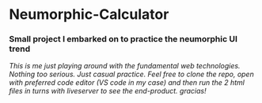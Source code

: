 # Neumorphic-Calculator

### Small project I embarked on to practice the neumorphic UI trend

*This is me just playing around with the fundamental web technologies. Nothing too serious. Just casual practice.
Feel free to clone the repo, open with preferred code editor (VS code in my case) and then run the 2 html files in turns with liveserver to see the end-product.
gracias!*
